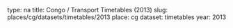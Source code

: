 type: na
title: Congo / Transport Timetables (2013)
slug: places/cg/datasets/timetables/2013
place: cg
dataset: timetables
year: 2013
